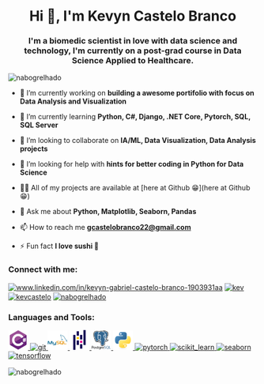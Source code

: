 <h1 align="center">Hi 👋, I'm Kevyn Castelo Branco</h1>
<h3 align="center">I'm a biomedic scientist in love with data science and technology, I'm currently on a post-grad course in Data Science Applied to Healthcare.</h3>

<p align="left"> <img src="https://komarev.com/ghpvc/?username=nabogrelhado&label=Profile%20views&color=0e75b6&style=flat" alt="nabogrelhado" /> </p>

- 🔭 I’m currently working on **building a awesome portifolio with focus on Data Analysis and Visualization**

- 🌱 I’m currently learning **Python, C#, Django, .NET Core, Pytorch, SQL, SQL Server**

- 👯 I’m looking to collaborate on **IA/ML, Data Visualization, Data Analysis projects**

- 🤝 I’m looking for help with **hints for better coding in Python for Data Science**

- 👨‍💻 All of my projects are available at [here at Github 😁](here at Github 😁)

- 💬 Ask me about **Python, Matplotlib, Seaborn, Pandas**

- 📫 How to reach me **gcastelobranco22@gmail.com**

- ⚡ Fun fact **I love sushi 🍣**

<h3 align="left">Connect with me:</h3>
<p align="left">
<a href="https://linkedin.com/in/www.linkedin.com/in/kevyn-gabriel-castelo-branco-1903931aa" target="blank"><img align="center" src="https://raw.githubusercontent.com/rahuldkjain/github-profile-readme-generator/master/src/images/icons/Social/linked-in-alt.svg" alt="www.linkedin.com/in/kevyn-gabriel-castelo-branco-1903931aa" height="30" width="40" /></a>
<a href="https://stackoverflow.com/users/kev" target="blank"><img align="center" src="https://raw.githubusercontent.com/rahuldkjain/github-profile-readme-generator/master/src/images/icons/Social/stack-overflow.svg" alt="kev" height="30" width="40" /></a>
<a href="https://instagram.com/kevcastelo" target="blank"><img align="center" src="https://raw.githubusercontent.com/rahuldkjain/github-profile-readme-generator/master/src/images/icons/Social/instagram.svg" alt="kevcastelo" height="30" width="40" /></a>
<a href="https://discord.gg/nabogrelhado" target="blank"><img align="center" src="https://raw.githubusercontent.com/rahuldkjain/github-profile-readme-generator/master/src/images/icons/Social/discord.svg" alt="nabogrelhado" height="30" width="40" /></a>
</p>

<h3 align="left">Languages and Tools:</h3>
<p align="left"> <a href="https://www.w3schools.com/cs/" target="_blank" rel="noreferrer"> <img src="https://raw.githubusercontent.com/devicons/devicon/master/icons/csharp/csharp-original.svg" alt="csharp" width="40" height="40"/> </a> <a href="https://git-scm.com/" target="_blank" rel="noreferrer"> <img src="https://www.vectorlogo.zone/logos/git-scm/git-scm-icon.svg" alt="git" width="40" height="40"/> </a> <a href="https://www.mysql.com/" target="_blank" rel="noreferrer"> <img src="https://raw.githubusercontent.com/devicons/devicon/master/icons/mysql/mysql-original-wordmark.svg" alt="mysql" width="40" height="40"/> </a> <a href="https://pandas.pydata.org/" target="_blank" rel="noreferrer"> <img src="https://raw.githubusercontent.com/devicons/devicon/2ae2a900d2f041da66e950e4d48052658d850630/icons/pandas/pandas-original.svg" alt="pandas" width="40" height="40"/> </a> <a href="https://www.postgresql.org" target="_blank" rel="noreferrer"> <img src="https://raw.githubusercontent.com/devicons/devicon/master/icons/postgresql/postgresql-original-wordmark.svg" alt="postgresql" width="40" height="40"/> </a> <a href="https://www.python.org" target="_blank" rel="noreferrer"> <img src="https://raw.githubusercontent.com/devicons/devicon/master/icons/python/python-original.svg" alt="python" width="40" height="40"/> </a> <a href="https://pytorch.org/" target="_blank" rel="noreferrer"> <img src="https://www.vectorlogo.zone/logos/pytorch/pytorch-icon.svg" alt="pytorch" width="40" height="40"/> </a> <a href="https://scikit-learn.org/" target="_blank" rel="noreferrer"> <img src="https://upload.wikimedia.org/wikipedia/commons/0/05/Scikit_learn_logo_small.svg" alt="scikit_learn" width="40" height="40"/> </a> <a href="https://seaborn.pydata.org/" target="_blank" rel="noreferrer"> <img src="https://seaborn.pydata.org/_images/logo-mark-lightbg.svg" alt="seaborn" width="40" height="40"/> </a> <a href="https://www.tensorflow.org" target="_blank" rel="noreferrer"> <img src="https://www.vectorlogo.zone/logos/tensorflow/tensorflow-icon.svg" alt="tensorflow" width="40" height="40"/> </a> </p>

<p><img align="center" src="https://github-readme-stats.vercel.app/api/top-langs?username=nabogrelhado&show_icons=true&locale=en&layout=compact" alt="nabogrelhado" /></p>
